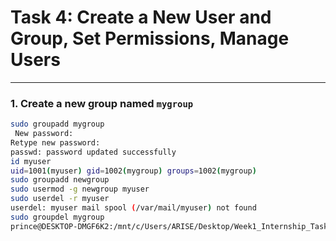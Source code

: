 # Task 4: Create a New User and Group, Set Permissions, Manage Users

---

### 1. Create a new group named `mygroup`

```bash
sudo groupadd mygroup
 New password: 
Retype new password:
passwd: password updated successfully
id myuser
uid=1001(myuser) gid=1002(mygroup) groups=1002(mygroup)
sudo groupadd newgroup
sudo usermod -g newgroup myuser
sudo userdel -r myuser
userdel: myuser mail spool (/var/mail/myuser) not found
sudo groupdel mygroup
prince@DESKTOP-DMGF6K2:/mnt/c/Users/ARISE/Desktop/Week1_Internship_Tasks/LinuxTasks$ 